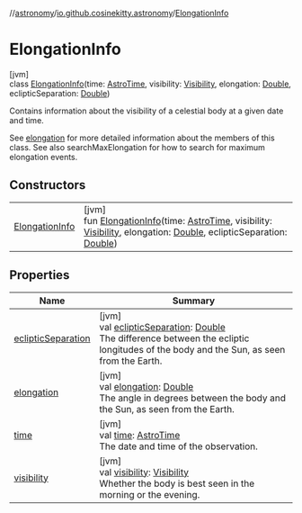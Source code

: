 //[astronomy](../../../index.md)/[io.github.cosinekitty.astronomy](../index.md)/[ElongationInfo](index.md)

# ElongationInfo

[jvm]\
class [ElongationInfo](index.md)(time: [AstroTime](../-astro-time/index.md), visibility: [Visibility](../-visibility/index.md), elongation: [Double](https://kotlinlang.org/api/latest/jvm/stdlib/kotlin/-double/index.html), eclipticSeparation: [Double](https://kotlinlang.org/api/latest/jvm/stdlib/kotlin/-double/index.html))

Contains information about the visibility of a celestial body at a given date and time.

See [elongation](elongation.md) for more detailed information about the members of this class. See also searchMaxElongation for how to search for maximum elongation events.

## Constructors

| | |
|---|---|
| [ElongationInfo](-elongation-info.md) | [jvm]<br>fun [ElongationInfo](-elongation-info.md)(time: [AstroTime](../-astro-time/index.md), visibility: [Visibility](../-visibility/index.md), elongation: [Double](https://kotlinlang.org/api/latest/jvm/stdlib/kotlin/-double/index.html), eclipticSeparation: [Double](https://kotlinlang.org/api/latest/jvm/stdlib/kotlin/-double/index.html)) |

## Properties

| Name | Summary |
|---|---|
| [eclipticSeparation](ecliptic-separation.md) | [jvm]<br>val [eclipticSeparation](ecliptic-separation.md): [Double](https://kotlinlang.org/api/latest/jvm/stdlib/kotlin/-double/index.html)<br>The difference between the ecliptic longitudes of the body and the Sun, as seen from the Earth. |
| [elongation](elongation.md) | [jvm]<br>val [elongation](elongation.md): [Double](https://kotlinlang.org/api/latest/jvm/stdlib/kotlin/-double/index.html)<br>The angle in degrees between the body and the Sun, as seen from the Earth. |
| [time](time.md) | [jvm]<br>val [time](time.md): [AstroTime](../-astro-time/index.md)<br>The date and time of the observation. |
| [visibility](visibility.md) | [jvm]<br>val [visibility](visibility.md): [Visibility](../-visibility/index.md)<br>Whether the body is best seen in the morning or the evening. |
